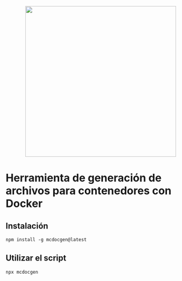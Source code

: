 <p align="center"><a href="https://laravel.com" target="_blank"><img src="https://www.cultura.gob.sv/wp-content/uploads/2021/06/MinisterioCultura.png" width="400"></a></p>

# Herramienta de generación de archivos para contenedores con Docker

## Instalación

    npm install -g mcdocgen@latest

## Utilizar el script

    npx mcdocgen
